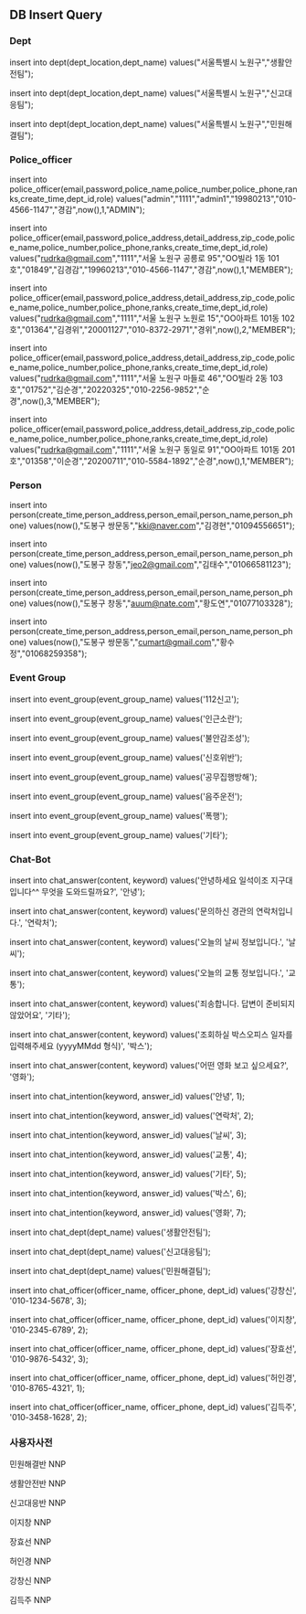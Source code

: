 ##  DB Insert Query


### Dept
insert into dept(dept_location,dept_name) values("서울특별시 노원구","생활안전팀");

insert into dept(dept_location,dept_name) values("서울특별시 노원구","신고대응팀");

insert into dept(dept_location,dept_name) values("서울특별시 노원구","민원해결팀");


### Police_officer
insert into police_officer(email,password,police_name,police_number,police_phone,ranks,create_time,dept_id,role) 
 values("admin","1111","admin1","19980213","010-4566-1147","경감",now(),1,"ADMIN");
 
insert into police_officer(email,password,police_address,detail_address,zip_code,police_name,police_number,police_phone,ranks,create_time,dept_id,role) 
 values("rudrka@gmail.com","1111","서울 노원구 공릉로 95","OO빌라 1동 101호","01849","김경감","19960213","010-4566-1147","경감",now(),1,"MEMBER");
 
insert into police_officer(email,password,police_address,detail_address,zip_code,police_name,police_number,police_phone,ranks,create_time,dept_id,role) 
 values("rudrka@gmail.com","1111","서울 노원구 노원로 15","OO아파트 101동 102호","01364","김경위","20001127","010-8372-2971","경위",now(),2,"MEMBER");
 
insert into police_officer(email,password,police_address,detail_address,zip_code,police_name,police_number,police_phone,ranks,create_time,dept_id,role) 
 values("rudrka@gmail.com","1111","서울 노원구 마들로 46","OO빌라 2동 103호","01752","김순경","20220325","010-2256-9852","순경",now(),3,"MEMBER");
 
insert into police_officer(email,password,police_address,detail_address,zip_code,police_name,police_number,police_phone,ranks,create_time,dept_id,role) 
 values("rudrka@gmail.com","1111","서울 노원구 동일로 91","OO아파트 101동 201호","01358","이순경","20200711","010-5584-1892","순경",now(),1,"MEMBER");


### Person
insert into person(create_time,person_address,person_email,person_name,person_phone) values(now(),"도봉구 쌍문동","kki@naver.com","김경현","01094556651");

insert into person(create_time,person_address,person_email,person_name,person_phone) values(now(),"도봉구 창동","jeo2@gmail.com","김태수","01066581123");

insert into person(create_time,person_address,person_email,person_name,person_phone) values(now(),"도봉구 창동","auum@nate.com","황도연","01077103328");

insert into person(create_time,person_address,person_email,person_name,person_phone) values(now(),"도봉구 쌍문동","cumart@gmail.com","황수정","01068259358");


### Event Group
insert into event_group(event_group_name) values('112신고');

insert into event_group(event_group_name) values('인근소란');

insert into event_group(event_group_name) values('불안감조성');

insert into event_group(event_group_name) values('신호위반');

insert into event_group(event_group_name) values('공무집행방해');

insert into event_group(event_group_name) values('음주운전');

insert into event_group(event_group_name) values('폭행');

insert into event_group(event_group_name) values('기타');


### Chat-Bot
insert into chat_answer(content, keyword) values('안녕하세요 일석이조 지구대입니다^^ 무엇을 도와드릴까요?', '안녕');

insert into chat_answer(content, keyword) values('문의하신 경관의 연락처입니다.', '연락처');

insert into chat_answer(content, keyword) values('오늘의 날씨 정보입니다.', '날씨');

insert into chat_answer(content, keyword) values('오늘의 교통 정보입니다.', '교통');

insert into chat_answer(content, keyword) values('죄송합니다. 답변이 준비되지 않았어요', '기타');

insert into chat_answer(content, keyword) values('조회하실 박스오피스 일자를 입력해주세요 (yyyyMMdd 형식)', '박스');

insert into chat_answer(content, keyword) values('어떤 영화 보고 싶으세요?', '영화');

insert into chat_intention(keyword, answer_id) values('안녕', 1);

insert into chat_intention(keyword, answer_id) values('연락처', 2);

insert into chat_intention(keyword, answer_id) values('날씨', 3);

insert into chat_intention(keyword, answer_id) values('교통', 4);

insert into chat_intention(keyword, answer_id) values('기타', 5);

insert into chat_intention(keyword, answer_id) values('박스', 6);

insert into chat_intention(keyword, answer_id) values('영화', 7);

insert into chat_dept(dept_name) values('생활안전팀');

insert into chat_dept(dept_name) values('신고대응팀');

insert into chat_dept(dept_name) values('민원해결팀');

insert into chat_officer(officer_name, officer_phone, dept_id) values('강창신', '010-1234-5678', 3);

insert into chat_officer(officer_name, officer_phone, dept_id) values('이지창', '010-2345-6789', 2);

insert into chat_officer(officer_name, officer_phone, dept_id) values('장효선', '010-9876-5432', 3);

insert into chat_officer(officer_name, officer_phone, dept_id) values('허인경', '010-8765-4321', 1);

insert into chat_officer(officer_name, officer_phone, dept_id) values('김득주', '010-3458-1628', 2);


### 사용자사전
민원해결반	NNP

생활안전반	NNP

신고대응반	NNP

이지창	NNP

장효선	NNP

허인경	NNP

강창신	NNP

김득주	NNP

